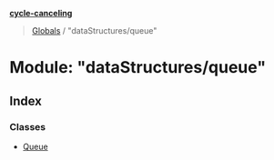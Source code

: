 **[cycle-canceling](../README.md)**

> [Globals](../globals.md) / "dataStructures/queue"

# Module: "dataStructures/queue"

## Index

### Classes

* [Queue](../classes/_datastructures_queue_.queue.md)
